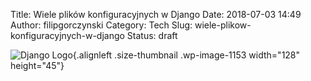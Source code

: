 Title: Wiele plików konfiguracyjnych w Django
Date: 2018-07-03 14:49
Author: filipgorczynski
Category: Tech
Slug: wiele-plikow-konfiguracyjnych-w-django
Status: draft

![Django Logo](https://filipgorczynski.files.wordpress.com/2015/10/django-logo-positive.png?w=128){.alignleft .size-thumbnail .wp-image-1153 width="128" height="45"}
